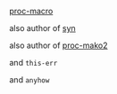 [proc-macro](https://github.com/dtolnay/proc-macro-workshop#derive-macro-derivebuilder)

also author of [syn](https://github.com/dtolnay/syn)

also author of [proc-mako2](https://github.com/dtolnay/proc-macro2)

and `this-err`

and `anyhow`